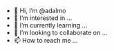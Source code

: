 - 👋 Hi, I’m @adalmo
- 👀 I’m interested in ...
- 🌱 I’m currently learning ...
- 💞️ I’m looking to collaborate on ...
- 📫 How to reach me ...

<!---
adalmo/adalmo is a ✨ special ✨ repository because its `README.md` (this file) appears on your GitHub profile.
You can click the Preview link to take a look at your changes.
--->
